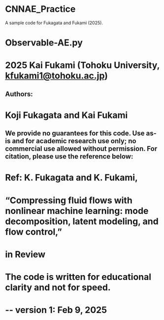 # CNNAE_Practice
A sample code for Fukagata and Fukami (2025).

# Observable-AE.py
# 2025 Kai Fukami (Tohoku University, kfukami1@tohoku.ac.jp)

## Authors:
# Koji Fukagata and Kai Fukami
## We provide no guarantees for this code.  Use as-is and for academic research use only; no commercial use allowed without permission. For citation, please use the reference below:
#     Ref: K. Fukagata and K. Fukami,
#     “Compressing fluid flows with nonlinear machine learning: mode decomposition, latent modeling, and flow control,”
#     in Review
#
# The code is written for educational clarity and not for speed.
# -- version 1: Feb 9, 2025
